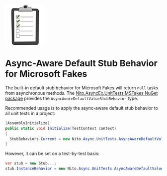 ![logo](https://github.com/StephenCleary/AsyncUnitTests/raw/master/AsyncExUnitTests.128.png)

Async-Aware Default Stub Behavior for Microsoft Fakes
===

The built-in default stub behavior for Microsoft Fakes will return `null` tasks from asynchronous methods. The [Nito.AsyncEx.UnitTests.MSFakes NuGet package](https://www.nuget.org/packages/Nito.AsyncEx.UnitTests.MSFakes/) provides the `AsyncAwareDefaultValueStubBehavior` type.

Recommended usage is to apply the async-aware default stub behavior to all unit tests in a project:

````C#
[AssemblyInitialize]
public static void Initialize(TestContext context)
{
  StubBehaviors.Current = new Nito.Async.UnitTests.AsyncAwareDefaultValueStubBehavior();
}
````

However, it can be set on a test-by-test basis:

````C#
var stub = new Stub...;
stub.InstanceBehavior = new Nito.Async.UnitTests.AsyncAwareDefaultValueStubBehavior();
````